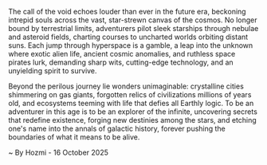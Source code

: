 
The call of the void echoes louder than ever in the future era, beckoning intrepid souls across the vast, star-strewn canvas of the cosmos. No longer bound by terrestrial limits, adventurers pilot sleek starships through nebulae and asteroid fields, charting courses to uncharted worlds orbiting distant suns. Each jump through hyperspace is a gamble, a leap into the unknown where exotic alien life, ancient cosmic anomalies, and ruthless space pirates lurk, demanding sharp wits, cutting-edge technology, and an unyielding spirit to survive.

Beyond the perilous journey lie wonders unimaginable: crystalline cities shimmering on gas giants, forgotten relics of civilizations millions of years old, and ecosystems teeming with life that defies all Earthly logic. To be an adventurer in this age is to be an explorer of the infinite, uncovering secrets that redefine existence, forging new destinies among the stars, and etching one's name into the annals of galactic history, forever pushing the boundaries of what it means to be alive.

~ By Hozmi - 16 October 2025
